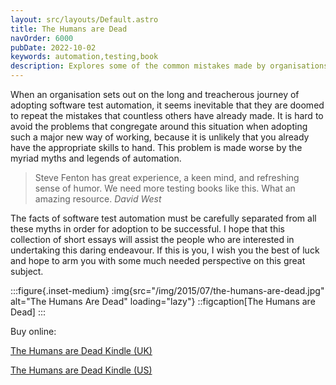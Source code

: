 ```yaml
---
layout: src/layouts/Default.astro
title: The Humans are Dead
navOrder: 6000
pubDate: 2022-10-02
keywords: automation,testing,book
description: Explores some of the common mistakes made by organisations when they adopt test automation.
---
```


When an organisation sets out on the long and treacherous journey of adopting software test automation, it seems inevitable that they are doomed to repeat the mistakes that countless others have already made. It is hard to avoid the problems that congregate around this situation when adopting such a major new way of working, because it is unlikely that you already have the appropriate skills to hand. This problem is made worse by the myriad myths and legends of automation.

> Steve Fenton has great experience, a keen mind, and refreshing sense of humor. We need more testing books like this. What an amazing resource. <cite>David West</cite>

The facts of software test automation must be carefully separated from all these myths in order for adoption to be successful. I hope that this collection of short essays will assist the people who are interested in undertaking this daring endeavour. If this is you, I wish you the best of luck and hope to arm you with some much needed perspective on this great subject.

:::figure{.inset-medium}
:img{src="/img/2015/07/the-humans-are-dead.jpg" alt="The Humans Are Dead" loading="lazy"}
::figcaption[The Humans are Dead]
:::

Buy online:

[The Humans are Dead Kindle (UK)](https://www.amazon.co.uk/Humans-are-Dead-Software-Automation-ebook/dp/B00WDKOAUQ/)

[The Humans are Dead Kindle (US)](https://www.amazon.com/Humans-are-Dead-Software-Automation-ebook/dp/B00WDKOAUQ/)